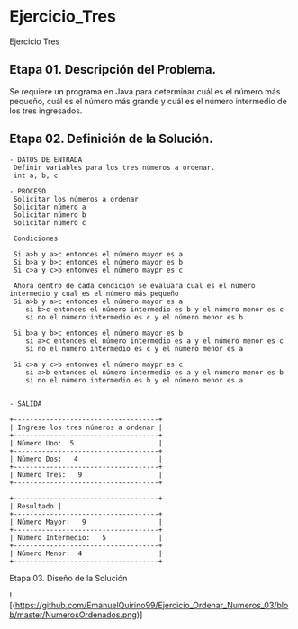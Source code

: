 # Ejercicio_Tres
Ejercicio Tres

## Etapa 01.  Descripción del Problema.
Se requiere un programa en Java para determinar cuál es el número más pequeño, cuál es el número más grande y cuál es el número intermedio de los tres ingresados.

## Etapa 02. Definición de la Solución.
~~~
- DATOS DE ENTRADA
 Definir variables para los tres números a ordenar.
 int a, b, c

- PROCESO
 Solicitar los números a ordenar
 Solicitar número a
 Solicitar número b
 Solicitar número c
 
 Condiciones
 
 Si a>b y a>c entonces el número mayor es a
 Si b>a y b>c entonces el número mayor es b
 Si c>a y c>b entonves el número maypr es c 
 
 Ahora dentro de cada condición se evaluara cual es el número intermedio y cual es el número más pequeño
 Si a>b y a>c entonces el número mayor es a
    si b>c entonces el número intermedio es b y el número menor es c 
    si no el número intermedio es c y el número menor es b 
    
 Si b>a y b>c entonces el número mayor es b
    si a>c entonces el número intermedio es a y el número menor es c
    si no el número intermedio es c y el número menor es a 
    
 Si c>a y c>b entonves el número maypr es c 
    si a>b entonces el número intermedio es a y el número menor es b
    si no el número intermedio es b y el número menor es a 
 

- SALIDA

+------------------------------------+   
| Ingrese los tres números a ordenar |
+------------------------------------+
| Número Uno:  5                     |
+------------------------------------+
| Número Dos:   4                    |
+------------------------------------+
| Número Tres:   9                   |
+------------------------------------+

+------------------------------------+
| Resultado |
+------------------------------------+
| Número Mayor:   9                  |
+------------------------------------+
| Número Intermedio:   5             |
+------------------------------------+
| Número Menor:  4                   |
+------------------------------------+
~~~

Etapa 03. Diseño de la Solución

![(https://github.com/EmanuelQuirino99/Ejercicio_Ordenar_Numeros_03/blob/master/NumerosOrdenados.png)]
